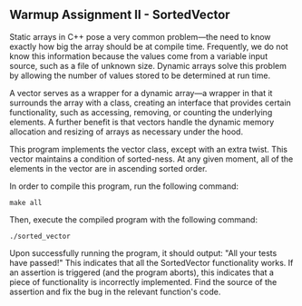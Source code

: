 ## Warmup Assignment II - SortedVector
Static arrays in C++ pose a very common problem—the need to know exactly how big the array should
be at compile time. Frequently, we do not know this information because the values come from a
variable input source, such as a file of unknown size. Dynamic arrays solve this problem by allowing the
number of values stored to be determined at run time.


A vector serves as a wrapper for a dynamic array—a wrapper in that it surrounds the array with a class,
creating an interface that provides certain functionality, such as accessing, removing, or counting the
underlying elements. A further benefit is that vectors handle the dynamic memory allocation and
resizing of arrays as necessary under the hood. 


This program implements the vector class, except with an extra twist. This vector maintains a condition 
of sorted-ness. At any given moment, all of the elements in the vector are in ascending sorted order.


In order to compile this program, run the following command:

``` make all ```

Then, execute the compiled program with the following command:

``` ./sorted_vector ```

Upon successfully running the program, it should output: "All your tests have passed!" This indicates 
that all the SortedVector functionality works. If an assertion is triggered (and the program aborts), this 
indicates that a piece of functionality is incorrectly implemented. Find the source of the assertion and fix 
the bug in the relevant function's code.